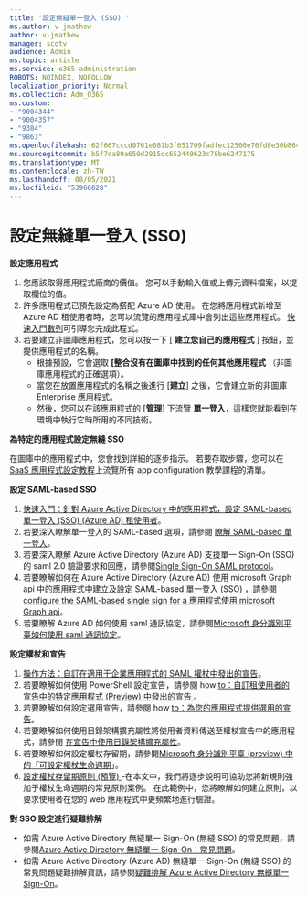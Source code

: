 ```yaml
---
title: '設定無縫單一登入 (SSO) '
ms.author: v-jmathew
author: v-jmathew
manager: scotv
audience: Admin
ms.topic: article
ms.service: o365-administration
ROBOTS: NOINDEX, NOFOLLOW
localization_priority: Normal
ms.collection: Adm_O365
ms.custom:
- "9004344"
- "9004357"
- "9384"
- "9863"
ms.openlocfilehash: 62f667cccd0761e081b3f651709fadfec12500e76fd8e30b8649a28e99001e4c
ms.sourcegitcommit: b5f7da89a650d2915dc652449623c78be6247175
ms.translationtype: MT
ms.contentlocale: zh-TW
ms.lasthandoff: 08/05/2021
ms.locfileid: "53966028"
---
```

# <a name="configure-seamless-single-sign-on-sso"></a>設定無縫單一登入 (SSO) 

**設定應用程式**

1. 您應該取得應用程式廠商的價值。 您可以手動輸入值或上傳元資料檔案，以提取欄位的值。
2. 許多應用程式已預先設定為搭配 Azure AD 使用。 在您將應用程式新增至 Azure AD 租使用者時，您可以流覽的應用程式庫中會列出這些應用程式。 [快速入門數列](https://docs.microsoft.com/azure/active-directory/manage-apps/add-application-portal-configure)可引導您完成此程式。
3. 若要建立非圖庫應用程式，您可以按一下 [ **建立您自己的應用程式** ] 按鈕，並提供應用程式的名稱。
    - 根據預設，它會選取 **[整合沒有在圖庫中找到的任何其他應用程式** （非圖庫應用程式的正確選項）。
    - 當您在放置應用程式的名稱之後進行 [**建立**] 之後，它會建立新的非圖庫 Enterprise 應用程式。
    - 然後，您可以在該應用程式的 [**管理**] 下流覽 **單一登入**，這樣您就能看到在環境中執行它時所用的不同技術。

**為特定的應用程式設定無縫 SSO**

在圖庫中的應用程式中，您會找到詳細的逐步指示。 若要存取步驟，您可以在 [SaaS 應用程式設定教程](https://docs.microsoft.com/azure/active-directory/saas-apps/tutorial-list)上流覽所有 app configuration 教學課程的清單。

**設定 SAML-based SSO**

1. [快速入門：針對 Azure Active Directory 中的應用程式，設定 SAML-based 單一登入 (SSO)  (Azure AD) 租使用者](https://docs.microsoft.com/azure/active-directory/manage-apps/add-application-portal-setup-sso)。
2. 若要深入瞭解單一登入的 SAML-based 選項，請參閱 [瞭解 SAML-based 單一登入](https://docs.microsoft.com/azure/active-directory/manage-apps/configure-saml-single-sign-on)。
3. 若要深入瞭解 Azure Active Directory (Azure AD) 支援單一 Sign-On (SSO) 的 saml 2.0 驗證要求和回應，請參閱[Single Sign-On SAML protocol](https://docs.microsoft.com/azure/active-directory/develop/single-sign-on-saml-protocol)。
4. 若要瞭解如何在 Azure Active Directory (Azure AD) 使用 microsoft Graph api 中的應用程式中建立及設定 SAML-based 單一登入 (SSO) ，請參閱[configure the SAML-based single sign for a 應用程式使用 microsoft Graph api](https://docs.microsoft.com/graph/application-saml-sso-configure-api)。
5. 若要瞭解 Azure AD 如何使用 saml 通訊協定，請參閱[Microsoft 身分識別平臺如何使用 saml 通訊協定](https://docs.microsoft.com/azure/active-directory/develop/active-directory-saml-protocol-reference)。

**設定權杖和宣告**

1. [操作方法：自訂在適用于企業應用程式的 SAML 權杖中發出的宣告](https://docs.microsoft.com/azure/active-directory/develop/active-directory-saml-claims-customization)。
2. 若要瞭解如何使用 PowerShell 設定宣告，請參閱 how [to：自訂租使用者的宣告中的特定應用程式 (Preview) 中發出的宣告 ](https://docs.microsoft.com/azure/active-directory/develop/active-directory-claims-mapping)。
3. 若要瞭解如何設定選用宣告，請參閱 how [to：為您的應用程式提供選用的宣告](https://docs.microsoft.com/azure/active-directory/develop/active-directory-optional-claims)。
4. 若要瞭解如何使用目錄架構擴充屬性將使用者資料傳送至權杖宣告中的應用程式，請參閱 [在宣告中使用目錄架構擴充屬性](https://docs.microsoft.com/azure/active-directory/develop/active-directory-schema-extensions)。
5. 若要瞭解如何設定權杖存留期，請參閱[Microsoft 身分識別平臺 (preview) 中的「可設定權杖生命週期](https://docs.microsoft.com/azure/active-directory/develop/active-directory-configurable-token-lifetimes)」。
6. [設定權杖存留期原則 (預覽) ](https://docs.microsoft.com/azure/active-directory/develop/configure-token-lifetimes) -在本文中，我們將逐步說明可協助您將新規則強加于權杖生命週期的常見原則案例。 在此範例中，您將瞭解如何建立原則，以要求使用者在您的 web 應用程式中更頻繁地進行驗證。

**對 SSO 設定進行疑難排解**

- 如需 Azure Active Directory 無縫單一 Sign-On (無縫 SSO) 的常見問題，請參閱[Azure Active Directory 無縫單一 Sign-On：常見問題](https://docs.microsoft.com/azure/active-directory/hybrid/how-to-connect-sso-faq)。
- 如需 Azure Active Directory (Azure AD) 無縫單一 Sign-On (無縫 SSO) 的常見問題疑難排解資訊，請參閱[疑難排解 Azure Active Directory 無縫單一 Sign-On](https://docs.microsoft.com/azure/active-directory/hybrid/tshoot-connect-sso)。
